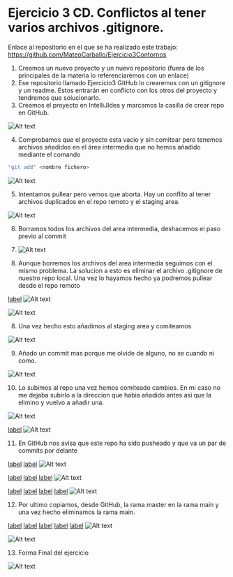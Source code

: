# Ejercicio 3 CD. Conflictos al tener varios archivos .gitignore.

Enlace al repositorio en el que se ha realizado este trabajo: <https://github.com/MateoCarballo/Ejercicio3Contornos>

1. Creamos un nuevo proyecto y un nuevo repositorio (fuera de los principales de la materia lo referenciaremos con un enlace)
2. Ese repositorio llamado Ejercicio3 GitHub lo crearemos con un gitignore y un readme.
Estos entrarán en conflicto con los otros del proyecto y tendremos que solucionarlo.
3. Creamos el proyecto en IntelliJIdea y marcamos la casilla de crear repo en GitHub.

![Alt text](img/1%20Foto%20creaci%C3%B3n%20proyecto%20con%20la%20casilla%20crear%20repositorio.jpg)

4. Comprobamos que el proyecto esta vacio y sin comitear pero tenemos archivos añadidos en el área intermedia que no hemos añadido mediante el comando
```bash
"git add" <nombre fichero>
```
![Alt text](img/2.%20Primeros%20comandos%20Git%20se%20muestra%20que%20no%20hay%20commit%20ni%20nada%20hecho.jpg)

5. Intentamos pullear pero vemos que aborta. Hay un conflito al tener archivos duplicados en el repo remoto y el staging area.

![Alt text](img/3.%20Fallo%20por%20conflicto.jpg)

6. Borramos todos los archivos del area intermedia, deshacemos el paso previo al commit   
7. ![Alt text](img/4.%20Borrando%20del%20area%20intermedia.jpg)

7. Aunque borremos los archivos del area intermedia seguimos con el mismo problema. La solucion a esto es eliminar el archivo .gitignore de nuestro repo local. Una vez lo hayamos hecho ya podremos pullear desde el repo remoto

[label](img/5.%20Vuelve%20a%20salir%20el%20error%20de%20conflicto%20aun%20habiendo%20quitado%20todos%20los%20elementos%20del%20area%20intermedia.jpg%0D) ![Alt text](img/4.%20Borrando%20del%20area%20intermedia.jpg)


![Alt text](img/6.%20Borrar%20el%20gitignore%20local%20y%20pullear%20el%20repo%20remoto.jpg)


8. Una vez hecho esto añadimos al staging area y comiteamos

![Alt text](img/7.%20A%C3%B1adimos%20de%20nuevo%20al%20staging%20area%20y%20comiteamos.jpg)

9. Añado un commit mas porque me olvide de alguno, no se cuando ni como.

![Alt text](img/8.No%20me%20dejaba%20comitear%20me%20faltaba%20algo%20por%20a%C3%B1adir(problema%20solucionado%20con%20otro%20commit).jpg)

10. Lo subimos al repo una vez hemos comiteado cambios. En mi caso no me dejaba subirlo a la direccion que habia añadido antes asi que la elimino y vuelvo a añadir una.

![Alt text](img/8.No%20me%20dejaba%20comitear%20me%20faltaba%20algo%20por%20a%C3%B1adir(problema%20solucionado%20con%20otro%20commit).jpg)

[label](img/9.%20No%20me%20deja%20subirlo%20con%20el%20remoto%20a%C3%B1adido%20al%20principio%20lo%20borramos%20y%20volvemos%20a%20intentarlojpg.jpg%0D) ![Alt text](img/8.No%20me%20dejaba%20comitear%20me%20faltaba%20algo%20por%20a%C3%B1adir(problema%20solucionado%20con%20otro%20commit).jpg)

11. En GitHub nos avisa que este repo ha sido pusheado y que va un par de commits por delante

[label](img/10.%20En%20Github%20ya%20nos%20avisa%20que%20ha%20sido%20pusheado%20.jpg%0D) [label](img/8.No%20me%20dejaba%20comitear%20me%20faltaba%20algo%20por%20a%C3%B1adir(problema%20solucionado%20con%20otro%20commit).jpg%0D) ![Alt text](img/9.%20No%20me%20deja%20subirlo%20con%20el%20remoto%20a%C3%B1adido%20al%20principio%20lo%20borramos%20y%20volvemos%20a%20intentarlojpg.jpg)


[label](img/10.1%20.jpg%0D) [label](img/8.No%20me%20dejaba%20comitear%20me%20faltaba%20algo%20por%20a%C3%B1adir(problema%20solucionado%20con%20otro%20commit).jpg%0D) [label](img/9.%20No%20me%20deja%20subirlo%20con%20el%20remoto%20a%C3%B1adido%20al%20principio%20lo%20borramos%20y%20volvemos%20a%20intentarlojpg.jpg%0D) ![Alt text](img/10.%20En%20Github%20ya%20nos%20avisa%20que%20ha%20sido%20pusheado%20.jpg)


[label](img/10.2%20.jpg%0D) [label](img/8.No%20me%20dejaba%20comitear%20me%20faltaba%20algo%20por%20a%C3%B1adir(problema%20solucionado%20con%20otro%20commit).jpg%0D) [label](img/9.%20No%20me%20deja%20subirlo%20con%20el%20remoto%20a%C3%B1adido%20al%20principio%20lo%20borramos%20y%20volvemos%20a%20intentarlojpg.jpg%0D) [label](img/10.%20En%20Github%20ya%20nos%20avisa%20que%20ha%20sido%20pusheado%20.jpg%0D) ![Alt text](img/10.1%20.jpg)

12. Por ultimo copiamos, desde GitHub, la rama master en la rama main y una vez hecho eliminamos la rama main.

[label](img/11.%20Copia%20master%20en%20main%20y%20despues%20elimino%20la%20rama%20master(pusheada%20desde%20el%20remoto).jpg%0D) [label](img/8.No%20me%20dejaba%20comitear%20me%20faltaba%20algo%20por%20a%C3%B1adir(problema%20solucionado%20con%20otro%20commit).jpg%0D) [label](img/9.%20No%20me%20deja%20subirlo%20con%20el%20remoto%20a%C3%B1adido%20al%20principio%20lo%20borramos%20y%20volvemos%20a%20intentarlojpg.jpg%0D) [label](img/10.%20En%20Github%20ya%20nos%20avisa%20que%20ha%20sido%20pusheado%20.jpg%0D) [label](img/10.1%20.jpg%0D) ![Alt text](img/10.2%20.jpg)


![Alt text](img/11.1_____%20.jpg)

13. Forma Final del ejercicio

![Alt text](img/12.jpg)
